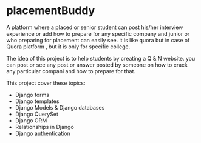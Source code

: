 # placementBuddy

A platform where a placed or senior student can post his/her interview experience or add how to prepare for any specific company and junior or who preparing for placement can easily see. it is like quora but in case of Quora platform , but it is only for specific college.

The idea of this project is to help students by creating a Q & N website. you can post or see any post or answer posted by someone on how to crack any particular compani and how to prepare for that.

This project cover these topics:
- Django forms
- Django templates
- Django Models & Django databases
- Django QuerySet
- Django ORM
- Relationships in Django
- Django authentication
